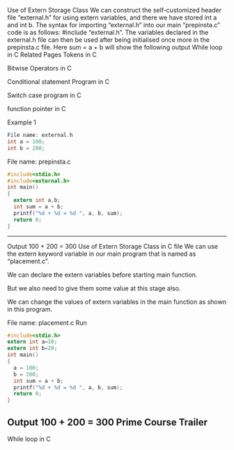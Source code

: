 Use of Extern Storage Class
We can construct the self-customized header file “external.h” for using extern variables, and there we have stored int a and int b.
The syntax for importing “external.h” into our main “prepinsta.c” code is as follows: #include “external.h”.
The variables declared in the external.h file can then be used after being initialised once more in the prepinsta.c file.
Here sum = a + b will show the following output
While loop in C
Related Pages
Tokens in C

Bitwise Operators in C

Conditional statement Program in C

Switch case program in C

function pointer in C

Example 1

```c
File name: external.h
int a = 100;
int b = 200;
```
File name: prepinsta.c
```c
#include<stdio.h> 
#include<external.h>
int main()
{
  extern int a,b;
  int sum = a + b;
  printf("%d + %d = %d ", a, b, sum);
  return 0;
}
```
---
Output
100 + 200 = 300
Use of Extern Storage Class in C file
We can use the extern keyword variable in our main program that is named  as “placement.c”.

We can declare the extern variables before starting main function.

But we also need to give them some value at this stage also.

We can change the values of extern variables in the main function as shown in this program.

File name: placement.c
Run
```c
#include<stdio.h> 
extern int a=10;
extern int b=20;
int main()
{
  a = 100;
  b = 200;
  int sum = a + b;
  printf("%d + %d = %d ", a, b, sum);
  return 0;
}
```


Output
100 + 200 = 300
Prime Course Trailer
---


While loop in C
